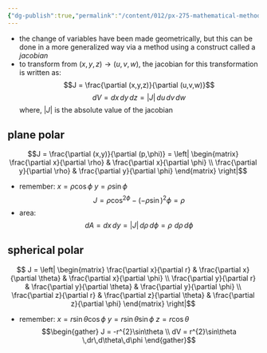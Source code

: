 ```yaml
---
{"dg-publish":true,"permalink":"/content/012/px-275-mathematical-methods/term-1/b-coordinate-systems-and-integration/b2-4-integration/px-275-b3-jacobian/","noteIcon":"1","created":"2024-11-25T10:50:32.000+00:00","updated":"2025-02-05T13:32:34.378+00:00"}
---
```


- the change of variables have been made geometrically, but this can be done in a more generalized way via a method using a construct called a *jacobian*
- to transform from $(x,y,z) \to (u,v,w)$, the jacobian for this transformation is written as:
$$J = \frac{\partial (x,y,z)}{\partial (u,v,w)}$$
$$dV = dx\,dy\,dz = |J|\,du\,dv\,dw$$
	where, $|J|$ is the absolute value of the jacobian
## plane polar 
$$J = \frac{\partial (x,y)}{\partial (p,\phi)} = \left| \begin{matrix} \frac{\partial x}{\partial \rho} & \frac{\partial x}{\partial \phi} \\ \frac{\partial y}{\partial \rho} & \frac{\partial y}{\partial \phi} \end{matrix} \right|$$
- remember: 
		$x = \rho\cos\phi$
		$y = \rho\sin\phi$
$$J = \rho\cos^{2\phi} - (-\rho\sin)^{2}\phi = \rho$$
- area: 
$$dA = dx\,dy = |J|\,d\rho\,d\phi = \rho\,\,d\rho\,d\phi$$
## spherical polar
$$ J = \left| \begin{matrix} \frac{\partial x}{\partial r} & \frac{\partial x}{\partial \theta} & \frac{\partial x}{\partial \phi} \\ \frac{\partial y}{\partial r} & \frac{\partial y}{\partial \theta} & \frac{\partial y}{\partial \phi} \\ \frac{\partial z}{\partial r} & \frac{\partial z}{\partial \theta} & \frac{\partial z}{\partial \phi} \end{matrix} \right|$$
- remember:
		$x = r\sin\theta\cos\phi$
		$y = r\sin\theta\sin\phi$
		$z = r\cos\theta$
$$\begin{gather}
	J  = -r^{2}\sin\theta \\
	dV = r^{2}\sin\theta \,dr\,d\theta\,d\phi
\end{gather}$$

